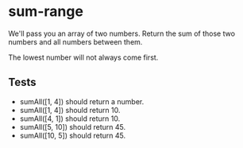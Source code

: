 # sum-range

We'll pass you an array of two numbers. Return the sum of those two numbers and all numbers between them.

The lowest number will not always come first.

## Tests

* sumAll([1, 4]) should return a number.
* sumAll([1, 4]) should return 10.
* sumAll([4, 1]) should return 10.
* sumAll([5, 10]) should return 45.
* sumAll([10, 5]) should return 45.
